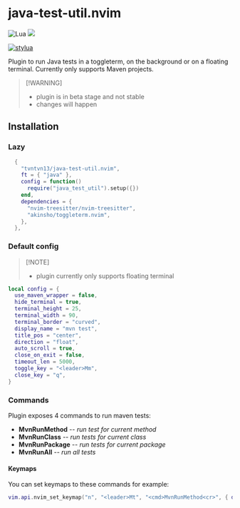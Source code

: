 # java-test-util.nvim

![Lua](https://img.shields.io/badge/lua-%232C2D72.svg?style=for-the-badge&logo=lua&logoColor=white)
<img src="https://img.shields.io/badge/NeoVim-%2357A143.svg?&style=for-the-badge&logo=neovim&logoColor=white">

[![stylua](https://github.com/tvntvn13/java-test-util.nvim/actions/workflows/stylua.yml/badge.svg)](https://github.com/tvntvn13/java-test-util.nvim/actions/workflows/stylua.yml)

Plugin to run Java tests in a toggleterm, on the background or on a floating terminal.
Currently only supports Maven projects.

> \[!WARNING\]
>
> - plugin is in beta stage and not stable
> - changes will happen

## Installation

### Lazy

```lua
  {
    "tvntvn13/java-test-util.nvim",
    ft = { "java" },
    config = function()
      require("java_test_util").setup({})
    end,
    dependencies = {
      "nvim-treesitter/nvim-treesitter",
      "akinsho/toggleterm.nvim",
    },
  },
```

### Default config

> \[!NOTE\]
>
> - plugin currently only supports floating terminal

```lua
local config = {
  use_maven_wrapper = false, 
  hide_terminal = true, 
  terminal_height = 25,
  terminal_width = 90,
  terminal_border = "curved", 
  display_name = "mvn test", 
  title_pos = "center",
  direction = "float",
  auto_scroll = true,
  close_on_exit = false,
  timeout_len = 5000,
  toggle_key = "<leader>Mm",
  close_key = "q",
}
```

### Commands

Plugin exposes 4 commands to run maven tests:

- **MvnRunMethod** -- _run test for current method_
- **MvnRunClass** -- _run tests for current class_
- **MvnRunPackage** -- _run tests for current package_
- **MvnRunAll** -- _run all tests_

#### Keymaps

You can set keymaps to these commands for example:

```lua
vim.api.nvim_set_keymap("n", "<leader>Mt", "<cmd>MvnRunMethod<cr>", { desc = "Run tests for current method", noremap = true, silent = true})
```
